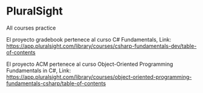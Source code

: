 # PluralSight
All courses practice

El proyecto gradebook pertenece al curso C# Fundamentals, Link: https://app.pluralsight.com/library/courses/csharp-fundamentals-dev/table-of-contents

El proyecto ACM pertenece al curso Object-Oriented Programming Fundamentals in C#, Link: https://app.pluralsight.com/library/courses/object-oriented-programming-fundamentals-csharp/table-of-contents
